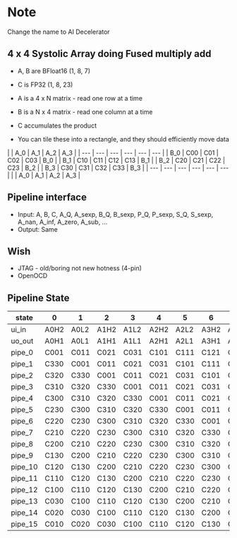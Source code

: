 # Note

Change the name to AI Decelerator

## 4 x 4 Systolic Array doing Fused multiply add
* A, B are BFloat16 (1, 8, 7)
* C is FP32 (1, 8, 23)
* A is a 4 x N matrix - read one row at a time
* B is a N x 4 matrix - read one column at a time
* C accumulates the product

* You can tile these into a rectangle, and they should efficiently move data

|     | A_0 | A_1 | A_2 | A_3 |
| --- | --- | --- | --- | --- | --- |
| B_0 | C00 | C01 | C02 | C03 | B_0 |
| B_1 | C10 | C11 | C12 | C13 | B_1 |
| B_2 | C20 | C21 | C22 | C23 | B_2 |
| B_3 | C30 | C31 | C32 | C33 | B_3 |
| --- | --- | --- | --- | --- | --- |
|     | A_0 | A_1 | A_2 | A_3 |

## Pipeline interface
* Input: A, B, C, A_Q, A_sexp, B_Q, B_sexp, P_Q, P_sexp, S_Q, S_sexp, A_nan, A_inf, A_zero, A_sub, ...
* Output: Same

## Wish
* JTAG - old/boring not new hotness (4-pin)
* OpenOCD

## Pipeline State
| state   | 0    | 1    | 2    | 3    | 4    | 5    | 6    | 7    | 8    | 9    | 10   | 11   | 12   | 13   | 14   | 15   |
| ------- | ---- | ---- | ---- | ---- | ---- | ---- | ---- | ---- | ---- | ---- | ---- | ---- | ---- | ---- | ---- | ---- |
| ui_in   | A0H2 | A0L2 | A1H2 | A1L2 | A2H2 | A2L2 | A3H2 | A3L2 | B0H2 | B0L2 | B1H2 | B1L2 | B2H2 | B2L2 | B3H2 | B3L2 |
| uo_out  | A0H1 | A0L1 | A1H1 | A1L1 | A2H1 | A2L1 | A3H1 | A3L1 | B0H1 | B0L1 | B1H1 | B1L1 | B2H1 | B2L1 | B3H1 | B3L1 |
| pipe_0  | C001 | C011 | C021 | C031 | C101 | C111 | C121 | C131 | C201 | C211 | C221 | C231 | C301 | C311 | C321 | C331 |
| pipe_1  | C330 | C001 | C011 | C021 | C031 | C101 | C111 | C121 | C131 | C201 | C211 | C221 | C231 | C301 | C311 | C321 |
| pipe_2  | C320 | C330 | C001 | C011 | C021 | C031 | C101 | C111 | C121 | C131 | C201 | C211 | C221 | C231 | C301 | C311 |
| pipe_3  | C310 | C320 | C330 | C001 | C011 | C021 | C031 | C101 | C111 | C121 | C131 | C201 | C211 | C221 | C231 | C301 |
| pipe_4  | C300 | C310 | C320 | C330 | C001 | C011 | C021 | C031 | C101 | C111 | C121 | C131 | C201 | C211 | C221 | C231 |
| pipe_5  | C230 | C300 | C310 | C320 | C330 | C001 | C011 | C021 | C031 | C101 | C111 | C121 | C131 | C201 | C211 | C221 |
| pipe_6  | C220 | C230 | C300 | C310 | C320 | C330 | C001 | C011 | C021 | C031 | C101 | C111 | C121 | C131 | C201 | C211 |
| pipe_7  | C210 | C220 | C230 | C300 | C310 | C320 | C330 | C001 | C011 | C021 | C031 | C101 | C111 | C121 | C131 | C201 |
| pipe_8  | C200 | C210 | C220 | C230 | C300 | C310 | C320 | C330 | C001 | C011 | C021 | C031 | C101 | C111 | C121 | C131 |
| pipe_9  | C130 | C200 | C210 | C220 | C230 | C300 | C310 | C320 | C330 | C001 | C011 | C021 | C031 | C101 | C111 | C121 |
| pipe_10 | C120 | C130 | C200 | C210 | C220 | C230 | C300 | C310 | C320 | C330 | C001 | C011 | C021 | C031 | C101 | C111 |
| pipe_11 | C110 | C120 | C130 | C200 | C210 | C220 | C230 | C300 | C310 | C320 | C330 | C001 | C011 | C021 | C031 | C101 |
| pipe_12 | C100 | C110 | C120 | C130 | C200 | C210 | C220 | C230 | C300 | C310 | C320 | C330 | C001 | C011 | C021 | C031 |
| pipe_13 | C030 | C100 | C110 | C120 | C130 | C200 | C210 | C220 | C230 | C300 | C310 | C320 | C330 | C001 | C011 | C021 |
| pipe_14 | C020 | C030 | C100 | C110 | C120 | C130 | C200 | C210 | C220 | C230 | C300 | C310 | C320 | C330 | C001 | C011 |
| pipe_15 | C010 | C020 | C030 | C100 | C110 | C120 | C130 | C200 | C210 | C220 | C230 | C300 | C310 | C320 | C330 | C001 |
